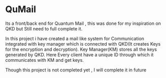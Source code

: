 # QuMail
Its a front/back end for Quantum Mail , this was done for my inspiration on QKD but Still need to full complete it.

In this project i have created a mail like system for Communication integrated with key manager which is connected with QKD(It creates Keys for the encryption and decryption).
Key Manager(KM) stores all the keys generated by QKD.
Here Every client have a unique ID through which it communicates with KM and get keys.

Though this project is not completed yet , I will complete it in future
